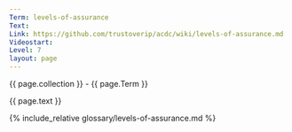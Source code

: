 ```yaml
---
Term: levels-of-assurance
Text: 
Link: https://github.com/trustoverip/acdc/wiki/levels-of-assurance.md
Videostart: 
Level: 7
layout: page
---
```


{{ page.collection }} - {{ page.Term }}

   {{ page.text }}

{% include_relative glossary/levels-of-assurance.md %}
